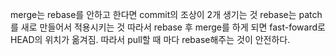 ---
---

merge는 rebase를 안하고 한다면 commit의 조상이 2개 생기는 것
rebase는 patch를 새로 만들어서 적용시키는 것
따라서 rebase 후 merge를 하게 되면 fast-foward로 HEAD의 위치가 옮겨짐.
따라서 pull할 때 마다 rebase해주는 것이 안전하다.